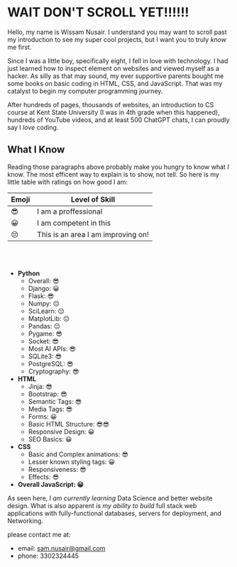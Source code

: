 # WAIT DON'T SCROLL YET!!!!!!
Hello, my name is Wissam Nusair. I understand you may want to scroll past my introduction to see my super cool projects, but I want you to truly *know* me first.

Since I was a little boy, specifically eight, I fell in love with technology. I had just learned how to inspect element on websites and viewed myself as a hacker. As silly as that may sound, my ever supportive parents bought me some books on basic coding in HTML, CSS, and JavaScript. That was my catalyst to begin my computer programming journey.

After hundreds of pages, thousands of websites, an introduction to CS course at Kent State University (I was in 4th grade when this happened), hundreds of YouTube videos, and at least 500 ChatGPT chats, I can proudly say I *love* coding.

## What I Know

Reading those paragraphs above probably make you hungry to know what *I* know. The most efficent way to explain is to show, not tell. So here is my little table with ratings on how good I am:

| Emoji | Level of Skill |
|--|--|
|😎| I am a proffessional |
| 😀 | I am competent in this |
| 😔 | This is an area I am improving on! |

<br><br>
 

- **Python**
  - Overall: 😎
  - Django: 😀
  - Flask: 😎
  - Numpy: 😔
  - SciLearn: 😔
  - MatplotLib: 😔
  - Pandas: 😔
  - Pygame: 😎
  - Socket: 😎
  - Most AI APIs: 😎
  - SQLite3: 😎
  - PostgreSQL: 😎
  - Cryptography: 😎
- **HTML**
	- Jinja: 😎
	- Bootstrap: 😎
	- Semantic Tags: 😎
	- Media Tags: 😎
	- Forms: 😀
	- Basic HTML Structure: 😎😎
	-  Responsive Design: 😀
	-  SEO Basics: 😀
- **CSS**
	- Basic and Complex animations: 😎
	- Lesser known styling tags: 😀
	- Responsiveness: 😎
	- Effects: 😎
- **Overall JavaScript: 😀**


As seen here, *I am currently learning* Data Science and better website design. What is also apparent *is my ability to build* full stack web applications with fully-functional databases, servers for deployment, and Networking.

please contact me at:
 - email: sam.nusair@gmail.com
 - phone: 3302324445
